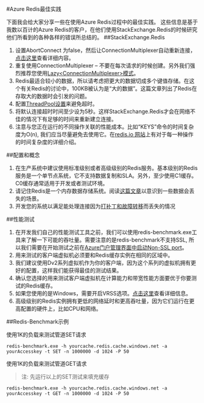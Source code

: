 #Azure Redis最佳实践

下面我会给大家分享一些在使用Azure Redis过程中的最佳实践。 这些信息是基于我数以百计的Azure Redis的客户，在他们使用StackExchange.Redis的时候研究他们所看到的各种各样的错误所总结的。
##StackExchange.Redis

1.	设置AbortConnect 为false，然后让ConnectionMultiplexer自动重新连接， [点击这里](https://gist.github.com/JonCole/36ba6f60c274e89014dd#file-se-redis-setabortconnecttofalse-md)查看详细内容。
2.	重复使用ConnectionMultiplexer – 不要在每次请求的时候创建。另外我们强烈推荐您使用[Lazy&lt;ConnectionMultiplexer&gt;模式](https://www.azure.cn/documentation/articles/cache-dotnet-how-to-use-azure-redis-cache/#connect-to-the-cache)。 
3.	Redis最适合较小的数据，所以请考虑把更大的数据切成多个键值存储。在这个有关Redis的讨论中，100KB被认为是“大的数据”。这篇文章列出了Redis在存取大的数据时会引发的问题。
4.	配置[ThreadPool设置](https://gist.github.com/JonCole/e65411214030f0d823cb)来避免超时。
5.	将默认连接超时时间至少设为5秒。这样StackExchange.Redis才会在网络不佳的情况下有足够的时间来重新建立连接。
6.	注意与您正在运行的不同操作关联的性能成本。比如“KEYS”命令的时间复杂度为O(n), 我们应当尽量避免去使用它。在[redis.io 网站](http://redis.io/commands/)上有对于每一种操作的时间复杂度的详细介绍。

##配置和概念

1.	在生产系统中建议使用标准级别或者高级级别的Redis服务。基本级别的Redis服务是一个单节点系统，它不支持数据复制和SLA。另外，至少使用C1缓存。 C0缓存通常适用于开发或者测试环境。
2.	请记住Redis是一个内存数据存储系统。阅读[这篇文章](https://gist.github.com/JonCole/b6354d92a2d51c141490f10142884ea4#file-whathappenedtomydatainredis-md)以意识到一些数据会丢失的场景。
3.	开发您的系统以满足能处理连接因为[打补丁和故障转移](https://gist.github.com/JonCole/317fe03805d5802e31cfa37e646e419d#file-azureredis-patchingexplained-md)而丢失的情况

##性能测试

1.	在开发我们自己的性能测试工具之前，我们可以使用redis-benchmark.exe工具来了解一下可能的吞吐量。需要注意的是redis-benchmark不支持SSL, 所以我们需要在开始测试之前在[Azure门户管理界面中启动Non-SSL port](https://azure.microsoft.com/en-us/documentation/articles/cache-configure/#access-ports)。
2.	用来测试的客户端虚拟机必须要和Redis缓存实例在相同的区域中。
3.	我们建议使用Dv2系列虚拟机作为你的客户端，因为这个系列的虚拟机拥有更好的配置，这样我们能获得最佳的测试结果。
4.	确认您选择的用来测试客户端虚拟机在计算能力和带宽性能方面要优于你要测试的Redis缓存。
5.	如果您使用的是Windows，需要开启VRSS选项。[点击这里](https://technet.microsoft.com/zh-cn/library/dn383582%28v=ws.11%29.aspx)查看详细信息。
6.	高级级别的Redis实例拥有更低的网络延时和更高吞吐量，因为它们运行在更高配置的硬件上，比如CPU和网络。

##Redis-Benchmark示例

使用1K的负载来测试管道SET请求

    redis-benchmark.exe -h yourcache.redis.cache.windows.net -a yourAccesskey -t SET -n 1000000 -d 1024 -P 50
    
使用1K的负载来测试管道GET请求
>注: 先运行以上的SET测试来填充缓存

    redis-benchmark.exe -h yourcache.redis.cache.windows.net -a yourAccesskey -t GET -n 1000000 -d 1024 -P 50
